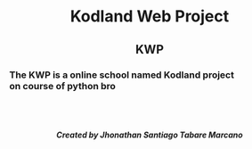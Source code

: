 <h1 align='center'>Kodland Web Project</h1>
<h2 align='center'><strong>KWP</strong></h2>
<h3>The KWP is a online school named Kodland project <br> on course of python bro</h3>
<br>
<br>
<h5 align='center'>Created by Jhonathan Santiago Tabare Marcano</h5>